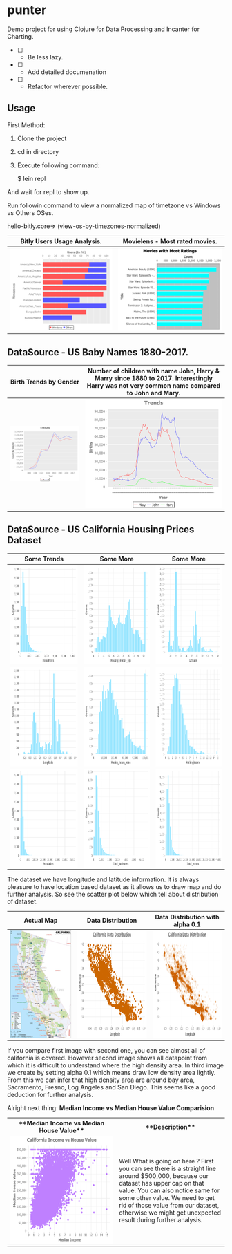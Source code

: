 # punter

Demo project for using Clojure for Data Processing and Incanter for Charting.

- [ ] - Be less lazy.
- [ ] - Add detailed documenation
- [ ] - Refactor wherever possible.

## Usage

First Method: 

 1. Clone the project
 2. cd in directory
 3. Execute following command:
    
    $ lein repl
 
 And wait for repl to show up.
 
 Run followin command to view a normalized map of timetzone vs Windows vs Others OSes.
 
 hello-bitly.core=> (view-os-by-timezones-normalized)
 

| **Bitly Users Usage Analysis.** | **Movielens - Most rated movies.** |
| ------------------------------ | --------------------------------  |
|  ![alt "Data: Bitly Usage by Timezone for Windows vs Other Operating Systems"](https://github.com/phoenix2082/punter/blob/master/images/tzvsos.png) | ![alt "Data: Movieslens Movies Most Rated Movies"](https://github.com/phoenix2082/punter/blob/master/images/top10.png) |


## DataSource - US Baby Names 1880-2017.

| Birth Trends by Gender | **Number of children with name John, Harry & Marry since 1880 to 2017. Interestingly Harry was not very common name compared to John and Mary.** |
|----------------------- | ------------------- |
| ![alt "Data: United States Baby Names"](https://github.com/phoenix2082/punter/blob/master/images/birth-trends.png) | ![alt "Data: People with name Harry, John & Mary"](https://github.com/phoenix2082/punter/blob/master/images/harry-john-mary.png) |


## DataSource - US California Housing Prices Dataset

| Some Trends   | Some More     | Some More     |
| ------------- | ------------- | ------------- |
| <a href="url"><img src="https://github.com/phoenix2082/punter/blob/master/images/housing/histograms/Households.png" align="left" height="230" width="230"/> |  <a href="url"><img src="https://github.com/phoenix2082/punter/blob/master/images/housing/histograms/Housing_median_age.png" align="left" height="230" width="230"/> | <a href="url"><img src="https://github.com/phoenix2082/punter/blob/master/images/housing/histograms/Latitude.png" align="left" height="230" width="230"/> |
| <a href="url"><img src="https://github.com/phoenix2082/punter/blob/master/images/housing/histograms/Longitude.png" align="left" height="230" width="230"/> | <a href="url"><img src="https://github.com/phoenix2082/punter/blob/master/images/housing/histograms/Median_house_value.png" align="left" height="230" width="230"/> | <a href="url"><img src="https://github.com/phoenix2082/punter/blob/master/images/housing/histograms/Median_income.png" align="left" height="230" width="230"/>  |
| <a href="url"><img src="https://github.com/phoenix2082/punter/blob/master/images/housing/histograms/Population.png" align="left" height="230" width="230"/>   |  <a href="url"><img src="https://github.com/phoenix2082/punter/blob/master/images/housing/histograms/Total_bedrooms.png" align="left" height="230" width="230"/>  | <a href="url"><img src="https://github.com/phoenix2082/punter/blob/master/images/housing/histograms/Total_rooms.png" align="left" height="230" width="230"/> |


The dataset we have longitude and latitude information. It is always pleasure to have location based dataset as it allows us to draw map and do further analysis. So see the scatter plot below which tell about distribution of dataset.

| Actual Map | Data Distribution | Data Distribution with alpha 0.1 |
| ---------- | ----------------- | -------------------------------- |
| <a href="url"><img src="https://github.com/phoenix2082/punter/blob/master/images/housing/locationmap/california-map.jpg" align="left" height="250" width="250"/>  | <a href="url"><img src="https://github.com/phoenix2082/punter/blob/master/images/housing/locationmap/california-orange.png" align="left" height="250" width="250"/>  | <a href="url"><img src="https://github.com/phoenix2082/punter/blob/master/images/housing/locationmap/california-orange-alpha-01.png" align="left" height="250" width="250"/>  |
 
 If you compare first image with second one, you can see almost all of california is covered. However second image shows all datapoint from which it is difficult to understand where the high density area. In third image we create by setting alpha 0.1 which means draw low density area lightly. From this we can infer that high density area are around bay area, Sacramento, Fresno, Log Angeles and San Diego. This seems like a good deduction for further analysis.

Alright next thing: **Median Income vs Median House Value Comparision**

<table>
  <tr>
   <th> **Median Income vs Median House Value** </th>
   <th> **Description** </th>
  </tr>
  <tr> 
   <td width="50%" align="center"> 
       <img src="https://github.com/phoenix2082/punter/blob/master/images/housing/median-income-vs-median-house-value.png" 
            align="left" height="250" width="250"/> 
   </td>
   <td width="50%"> 
    Well What is going on here ? First you can see there is a straight line around $500,000, because our dataset has upper cap on that value. You can also notice same for some other value. We need to get rid of those value from our dataset, otherwise we might get unexpected result during further analysis. 
   </td>
  </tr>
 </table>
 
